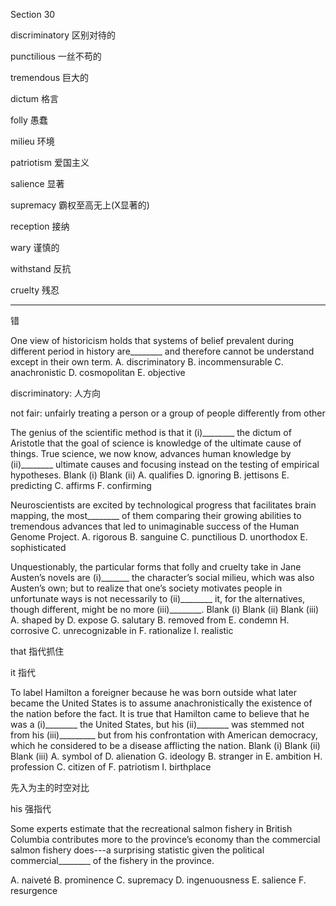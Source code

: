 Section 30

discriminatory	区别对待的

punctilious	一丝不苟的

tremendous	巨大的

dictum	格言

folly	愚蠢

milieu	环境

patriotism	爱国主义

salience	显著

supremacy	霸权至高无上(X显著的)

reception	接纳

wary	谨慎的

withstand	反抗

cruelty	残忍	

----

错

One view of historicism holds that systems of belief prevalent during different period in history are________ and therefore cannot be understand except in their own term.
A. discriminatory
B. incommensurable
C. anachronistic
D. cosmopolitan
E. objective

discriminatory: 人方向

not fair: unfairly treating a person or a group of people differently from other

The genius of the scientific method is that it (i)________ the dictum of Aristotle that the goal of science is knowledge of the ultimate cause of things. True science, we now know, advances human knowledge by (ii)________ ultimate causes and focusing instead on the testing of empirical hypotheses.
Blank (i) Blank (ii)
A. qualifies D. ignoring
B. jettisons E. predicting
C. affirms F. confirming

Neuroscientists are excited by technological progress that facilitates brain mapping, the most________ of them comparing their growing abilities to tremendous advances that led to unimaginable success of the Human Genome Project.
A. rigorous
B. sanguine
C. punctilious
D. unorthodox
E. sophisticated



Unquestionably, the particular forms that folly and cruelty take in Jane Austen’s novels are (i)_______ the character’s social milieu, which was also Austen’s own; but to realize that one’s society motivates people in unfortunate ways is not necessarily to (ii)________ it, for the alternatives, though different, might be no more (iii)________.
Blank (i) Blank (ii) Blank (iii)
A. shaped by D. expose G. salutary
B. removed from E. condemn H. corrosive
C. unrecognizable in F. rationalize I. realistic

that 指代抓住

it 指代

To label Hamilton a foreigner because he was born outside what later became the United States is to assume anachronistically the existence of the nation before the fact. It is true that Hamilton came to believe that he was a (i)________ the United States, but his (ii)________ was stemmed not from his (iii)_________ but from his confrontation with American democracy, which he considered to be a disease afflicting the nation.
Blank (i) Blank (ii) Blank (iii)
A. symbol of D. alienation G. ideology
B. stranger in E. ambition H. profession
C. citizen of F. patriotism I. birthplace

先入为主的时空对比

his 强指代



Some experts estimate that the recreational salmon fishery in British Columbia contributes more to the province’s economy than the commercial salmon fishery does---a surprising statistic given the political commercial________ of the fishery in the province. 

A. naiveté
B. prominence
C. supremacy
D. ingenuousness
E. salience
F. resurgence

